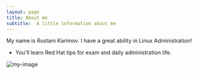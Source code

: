 ```yaml
---
layout: page
title: About me
subtitle:  A little information about me
---
```


My name is Rustam Karimov. I have a great ability in Linux Administration!

- You'll learn Red Hat tips for exam and daily administration life.


![my-image](https://takeanote.info/assets/img/1990_Venice_Film_Festival_Robert_De_Niro.jpg "Me")

